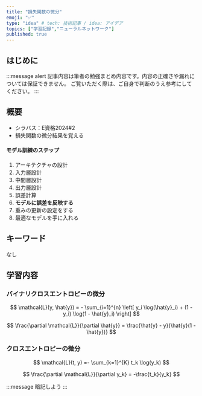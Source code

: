 ```yaml
---
title: "損失関数の微分"
emoji: "✅"
type: "idea" # tech: 技術記事 / idea: アイデア
topics: ["学習記録","ニューラルネットワーク"]
published: true
---
```


## はじめに
:::message alert
記事内容は筆者の勉強まとめ内容です。内容の正確さや漏れについては保証できません。
ご覧いただく際は、ご自身で判断のうえ参考にしてください。
:::


## 概要
- シラバス：E資格2024#2
- 損失関数の微分結果を覚える


#### モデル訓練のステップ
1. アーキテクチャの設計
2. 入力層設計
3. 中間層設計
4. 出力層設計
5. 誤差計算
6. **モデルに誤差を反映する**
7. 重みの更新の設定をする
8. 最適なモデルを手に入れる

## キーワード
なし

## 学習内容

### バイナリクロスエントロピーの微分
$$
\mathcal{L}(y, \hat{y}) = - \sum_{i=1}^{n} \left[ y_i \log(\hat{y}_i) + (1 - y_i) \log(1 - \hat{y}_i) \right]
$$

$$
\frac{\partial \mathcal{L}}{\partial \hat{y}} = \frac{\hat{y} - y}{\hat{y}(1 - \hat{y})}
$$

### クロスエントロピーの微分
$$
\mathcal{L}(t, y) =- \sum_{k=1}^{K} t_k \log(y_k)
$$

$$
\frac{\partial \mathcal{L}}{\partial y_k} = -\frac{t_k}{y_k}
$$


:::message
暗記しよう
:::